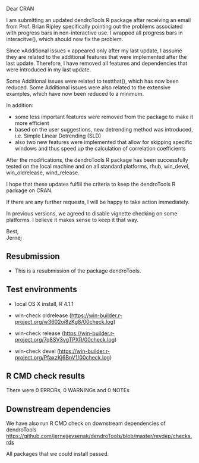Dear CRAN

I am submitting an updated dendroTools R package after receiving an email from Prof. Brian Ripley specifically pointing out the problems associated with progress bars in non-interactive use. I wrapped all progress bars in interacitve(), which should now fix the problem.

Since »Additional issues « appeared only after my last update, I assume they are related to the additional features that were implemented after the last update. Therefore, I have removed all features and dependencies that were introduced in my last update.

Some Additional issues were related to testthat(), which has now been reduced.
Some Additional issues were also related to the extensive examples, which have now been reduced to a minimum.

In addition:
- some less important features were removed from the package to make it more efficient
- based on the user suggestions, new detrending method was introduced, i.e. Simple Linear Detrending (SLD)
- also two new features were implemented that allow for skipping specific windows and thus speed up the calculation of correlation coefficients

After the modifications, the dendroTools R package has been successfully tested on the local machine and on all standard platforms, rhub, win_devel, win_oldrelease, wind_release.

I hope that these updates fulfill the criteria to keep the dendroTools R package on CRAN. 

If there are any further requests, I will be happy to take action immediately.

In previous versions, we agreed to disable vignette checking on some platforms. I believe it makes sense to keep it that way.  

Best,   
Jernej

##  Resubmission
* This is a resubmission of the package dendroTools.

## Test environments
* local OS X install, R 4.1.1

* win-check oldrelease (https://win-builder.r-project.org/w3602oi8zKg8/00check.log)
* win-check release (https://win-builder.r-project.org/7q8SV3vgTPXR/00check.log)
* win-check devel (https://win-builder.r-project.org/PfaxzKj6BnV1/00check.log)

## R CMD check results
There were 0 ERRORs, 0 WARNINGs and 0 NOTEs

## Downstream dependencies
We have also run R CMD check on downstream dependencies of dendroTools
https://github.com/jernejjevsenak/dendroTools/blob/master/revdep/checks.rds

All packages that we could install passed. 

